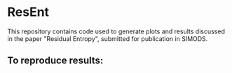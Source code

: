 ResEnt
======

This repository contains code used to generate plots and results discussed
in the paper "Residual Entropy", submitted for publication in SIMODS.

## To reproduce results:


